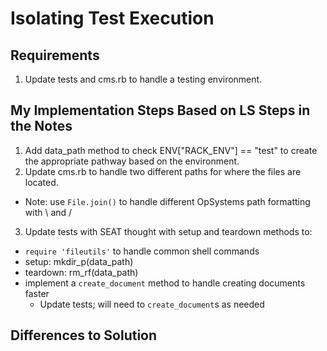 # Isolating Test Execution

## Requirements

1. Update tests and cms.rb to handle a testing environment.

## My Implementation Steps Based on LS Steps in the Notes

1. Add data_path method to check ENV["RACK_ENV"] == "test" to create the appropriate pathway based on the environment.
2. Update cms.rb to handle two different paths for where the files are located.
  - Note: use `File.join()` to handle different OpSystems path formatting with \ and /
3. Update tests with SEAT thought with setup and teardown methods to:
  - `require 'fileutils'` to handle common shell commands
  - setup: mkdir_p(data_path)
  - teardown: rm_rf(data_path)
  - implement a `create_document` method to handle creating documents faster
    - Update tests; will need to `create_document`s as needed

## Differences to Solution

